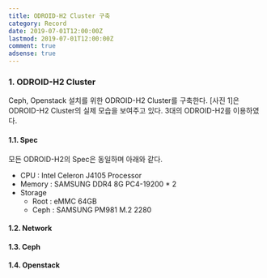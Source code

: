 ```yaml
---
title: ODROID-H2 Cluster 구축
category: Record
date: 2019-07-01T12:00:00Z
lastmod: 2019-07-01T12:00:00Z
comment: true
adsense: true
---
```


### 1. ODROID-H2 Cluster

Ceph, Openstack 설치를 위한 ODROID-H2 Cluster를 구축한다. [사진 1]은 ODROID-H2 Cluster의 실제 모습을 보여주고 있다. 3대의 ODROID-H2를 이용하였다.

#### 1.1. Spec

모든 ODROID-H2의 Spec은 동일하며 아래와 같다.

* CPU : Intel Celeron J4105 Processor
* Memory : SAMSUNG DDR4 8G PC4-19200 * 2
* Storage
  * Root : eMMC 64GB
  * Ceph : SAMSUNG PM981 M.2 2280

#### 1.2. Network

#### 1.3. Ceph

#### 1.4. Openstack
